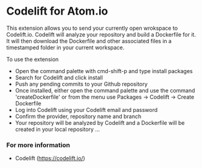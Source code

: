 # Codelift for Atom.io

This extension allows you to send your currently open wrokspace to Codelift.io.
Codelift will analyze your repository and build a Dockerfile for it.
It will then download the Dockerfile and other associated files in a timestamped folder
in your current workspace.

To use the extension
* Open the command palette with cmd-shift-p and type install packages
* Search for Codelift and click install
* Push any pending commits to your Github repository
* Once installed, either open the command palette and use the command 'createDockerfile'
or from the menu use Packages -> Codelift -> Create Dockerfile
* Log into Codelift using your Codelift email and password
* Confirm the provider, repository name and branch
* Your repository will be analyzed by Codelift and a Dockerfile will be created in your local repository
...

### For more information
* Codelift (https://codelift.io/)
